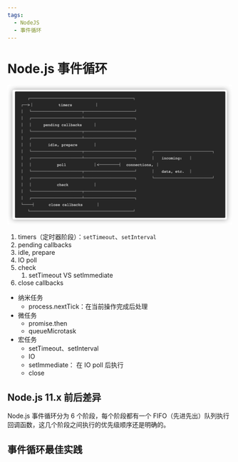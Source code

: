 ```yaml
---
tags:
  - NodeJS
  - 事件循环
---
```


# Node.js 事件循环

![image-20210316173228321](./images/image-20210316173228321.png)

1. timers（定时器阶段）：`setTimeout`、`setInterval`
2. pending callbacks
3. idle, prepare
4. IO poll
5. check
   1. setTimeout VS setImmediate
6. close callbacks

- 纳米任务
  - process.nextTick：在当前操作完成后处理
- 微任务
  - promise.then
  - queueMicrotask
- 宏任务
  - setTimeout、setInterval
  - IO
  - setImmediate： 在 IO poll 后执行
  - close

## Node.js 11.x 前后差异

Node.js 事件循环分为 6 个阶段，每个阶段都有一个 FIFO（先进先出）队列执行回调函数，这几个阶段之间执行的优先级顺序还是明确的。


## 事件循环最佳实践